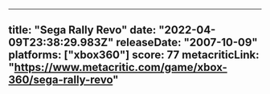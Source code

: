 
---
title: "Sega Rally Revo"
date: "2022-04-09T23:38:29.983Z"
releaseDate: "2007-10-09"
platforms: ["xbox360"]
score: 77
metacriticLink: "https://www.metacritic.com/game/xbox-360/sega-rally-revo"
---
